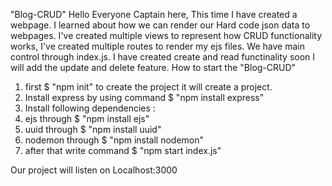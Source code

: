 "Blog-CRUD" 
Hello Everyone Captain here,
This time I have created a webpage. I learned about how we can render our Hard code json data to webpages. I've created multiple views to represent how CRUD functionality works, I've created multiple routes to render my ejs files. We have main control through index.js. I have created create and read functinality soon I will add the update and delete feature. 
How to start the "Blog-CRUD"
1. first $ "npm init" to create the project it will create a project.
2. Install express by using command $ "npm install express"
3. Install following dependencies : 
4. ejs through $ "npm install ejs"
5. uuid through $ "npm install uuid"
6. nodemon through $ "npm install nodemon"
7. after that write command $ "npm start index.js"

Our project will listen on Localhost:3000

